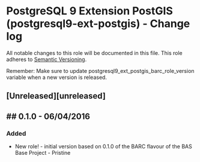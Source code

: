 # PostgreSQL 9 Extension PostGIS (postgresql9-ext-postgis) - Change log
 
All notable changes to this role will be documented in this file.
This role adheres to [Semantic Versioning](http://semver.org/spec/v2.0.0.html).
 
Remember: Make sure to update postgresql9_ext_postgis_barc_role_version variable when a new version is released.
 
## [Unreleased][unreleased]
 
## ## 0.1.0 - 06/04/2016

### Added
 
* New role! - initial version based on 0.1.0 of the BARC flavour of the BAS Base Project - Pristine

